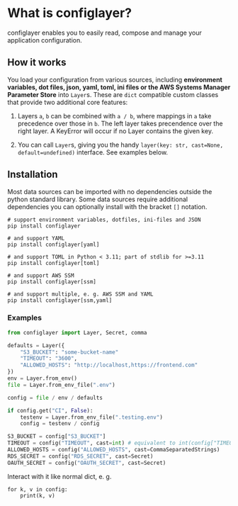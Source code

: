 # What is configlayer?
configlayer enables you to easily read, compose and manage your application configuration.

## How it works
You load your configuration from various sources, including **environment variables, dot files, json, yaml, toml, ini files or the AWS Systems Manager Parameter Store** into `Layer`s. These are `dict` compatible custom classes that provide two additional core features:

1. Layers `a`, `b` can be combined with `a / b`, where mappings in `a` take precedence over those in `b`. The left layer takes precendence over the right layer. A KeyError will occur if no Layer contains the given key. 

2. You can call `Layer`s, giving you the handy `layer(key: str, cast=None, default=undefined)` interface. See examples below.

## Installation
Most data sources can be imported with no dependencies outside the python standard library. Some data sources require additional dependencies you can optionally install with the bracket `[]` notation. 
```
# support environment variables, dotfiles, ini-files and JSON
pip install configlayer

# and support YAML
pip install configlayer[yaml]

# and support TOML in Python < 3.11; part of stdlib for >=3.11
pip install configlayer[toml]

# and support AWS SSM
pip install configlayer[ssm]

# and support multiple, e. g. AWS SSM and YAML
pip install configlayer[ssm,yaml]
```

### Examples
```python
from configlayer import Layer, Secret, comma

defaults = Layer({
    "S3_BUCKET": "some-bucket-name"
    "TIMEOUT": "3600",
    "ALLOWED_HOSTS": "http://localhost,https://frontend.com"
})
env = Layer.from_env()
file = Layer.from_env_file(".env")

config = file / env / defaults

if config.get("CI", False):
    testenv = Layer.from_env_file(".testing.env")
    config = testenv / config

S3_BUCKET = config["S3_BUCKET"]
TIMEOUT = config("TIMEOUT", cast=int) # equivalent to int(config["TIMEOUT"])
ALLOWED_HOSTS = config("ALLOWED_HOSTS", cast=CommaSeparatedStrings)
RDS_SECRET = config("RDS_SECRET", cast=Secret)
OAUTH_SECRET = config("OAUTH_SECRET", cast=Secret)
```

Interact with it like normal dict, e. g. 
```
for k, v in config:
    print(k, v)
```
